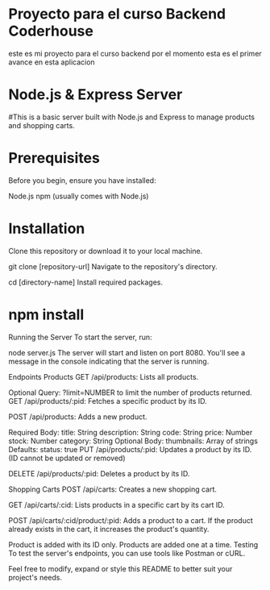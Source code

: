 # Proyecto para el curso Backend Coderhouse
este es mi proyecto para el curso backend por el momento esta es el primer avance en esta aplicacion

# Node.js & Express Server
#This is a basic server built with Node.js and Express to manage products and shopping carts.

# Prerequisites
Before you begin, ensure you have installed:

Node.js
npm (usually comes with Node.js)
# Installation
Clone this repository or download it to your local machine.


git clone [repository-url]
Navigate to the repository's directory.


cd [directory-name]
Install required packages.

# npm install
Running the Server
To start the server, run:


node server.js
The server will start and listen on port 8080. You'll see a message in the console indicating that the server is running.

Endpoints
Products
GET /api/products: Lists all products.

Optional Query: ?limit=NUMBER to limit the number of products returned.
GET /api/products/:pid: Fetches a specific product by its ID.

POST /api/products: Adds a new product.

Required Body:
title: String
description: String
code: String
price: Number
stock: Number
category: String
Optional Body:
thumbnails: Array of strings
Defaults:
status: true
PUT /api/products/:pid: Updates a product by its ID. (ID cannot be updated or removed)

DELETE /api/products/:pid: Deletes a product by its ID.

Shopping Carts
POST /api/carts: Creates a new shopping cart.

GET /api/carts/:cid: Lists products in a specific cart by its cart ID.

POST /api/carts/:cid/product/:pid: Adds a product to a cart. If the product already exists in the cart, it increases the product's quantity.

Product is added with its ID only.
Products are added one at a time.
Testing
To test the server's endpoints, you can use tools like Postman or cURL.

Feel free to modify, expand or style this README to better suit your project's needs.
